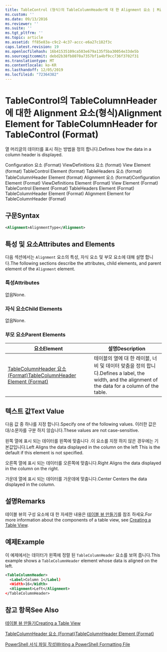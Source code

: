 ```yaml
---
title: TableControl (형식)의 TableColumnHeader에 대 한 Alignment 요소 | Microsoft Docs
ms.custom: ''
ms.date: 09/13/2016
ms.reviewer: ''
ms.suite: ''
ms.tgt_pltfrm: ''
ms.topic: article
ms.assetid: ff85e83a-c9c2-4c37-accc-e6a27c182f3c
caps.latest.revision: 19
ms.openlocfilehash: 16b41535109ca503e679a135f5ba30054e33de5b
ms.sourcegitcommit: debd2b38fb8070a7357bf1a4bf9cc736f3702f31
ms.translationtype: MT
ms.contentlocale: ko-KR
ms.lasthandoff: 12/05/2019
ms.locfileid: "72364382"
---
```

# <a name="alignment-element-for-tablecolumnheader-for-tablecontrol-format"></a><span data-ttu-id="fe425-102">TableControl의 TableColumnHeader에 대한 Alignment 요소(형식)</span><span class="sxs-lookup"><span data-stu-id="fe425-102">Alignment Element for TableColumnHeader for TableControl (Format)</span></span>

<span data-ttu-id="fe425-103">열 머리글의 데이터를 표시 하는 방법을 정의 합니다.</span><span class="sxs-lookup"><span data-stu-id="fe425-103">Defines how the data in a column header is displayed.</span></span>

<span data-ttu-id="fe425-104">Configuration 요소 (Format) ViewDefinitions 요소 (format) View Element (format) TableControl Element (format) TableHeaders 요소 (format) TableColumnHeader Element (format) Alignment 요소 (format)</span><span class="sxs-lookup"><span data-stu-id="fe425-104">Configuration Element (Format) ViewDefinitions Element (Format) View Element (Format) TableControl Element (Format) TableHeaders Element (Format) TableColumnHeader Element (Format) Alignment Element for TableColumnHeader (Format)</span></span>

## <a name="syntax"></a><span data-ttu-id="fe425-105">구문</span><span class="sxs-lookup"><span data-stu-id="fe425-105">Syntax</span></span>

```xml
<Alignment>AlignmentType</Alignment>
```

## <a name="attributes-and-elements"></a><span data-ttu-id="fe425-106">특성 및 요소</span><span class="sxs-lookup"><span data-stu-id="fe425-106">Attributes and Elements</span></span>

<span data-ttu-id="fe425-107">다음 섹션에서는 `Alignment` 요소의 특성, 자식 요소 및 부모 요소에 대해 설명 합니다.</span><span class="sxs-lookup"><span data-stu-id="fe425-107">The following sections describe the attributes, child elements, and parent element of the `Alignment` element.</span></span>

### <a name="attributes"></a><span data-ttu-id="fe425-108">특성</span><span class="sxs-lookup"><span data-stu-id="fe425-108">Attributes</span></span>

<span data-ttu-id="fe425-109">없음</span><span class="sxs-lookup"><span data-stu-id="fe425-109">None.</span></span>

### <a name="child-elements"></a><span data-ttu-id="fe425-110">자식 요소</span><span class="sxs-lookup"><span data-stu-id="fe425-110">Child Elements</span></span>

<span data-ttu-id="fe425-111">없음</span><span class="sxs-lookup"><span data-stu-id="fe425-111">None.</span></span>

### <a name="parent-elements"></a><span data-ttu-id="fe425-112">부모 요소</span><span class="sxs-lookup"><span data-stu-id="fe425-112">Parent Elements</span></span>

|<span data-ttu-id="fe425-113">요소</span><span class="sxs-lookup"><span data-stu-id="fe425-113">Element</span></span>|<span data-ttu-id="fe425-114">설명</span><span class="sxs-lookup"><span data-stu-id="fe425-114">Description</span></span>|
|-------------|-----------------|
|[<span data-ttu-id="fe425-115">TableColumnHeader 요소 (Format)</span><span class="sxs-lookup"><span data-stu-id="fe425-115">TableColumnHeader Element (Format)</span></span>](./tablecolumnheader-element-format.md)|<span data-ttu-id="fe425-116">테이블의 열에 대 한 레이블, 너비 및 데이터 맞춤을 정의 합니다.</span><span class="sxs-lookup"><span data-stu-id="fe425-116">Defines a label, the width, and the alignment of the data for a column of the table.</span></span>|

## <a name="text-value"></a><span data-ttu-id="fe425-117">텍스트 값</span><span class="sxs-lookup"><span data-stu-id="fe425-117">Text Value</span></span>

<span data-ttu-id="fe425-118">다음 값 중 하나를 지정 합니다.</span><span class="sxs-lookup"><span data-stu-id="fe425-118">Specify one of the following values.</span></span> <span data-ttu-id="fe425-119">이러한 값은 대/소문자를 구분 하지 않습니다.</span><span class="sxs-lookup"><span data-stu-id="fe425-119">These values are not case-sensitive.</span></span>

<span data-ttu-id="fe425-120">왼쪽 열에 표시 되는 데이터를 왼쪽에 맞춥니다 .이 요소를 지정 하지 않은 경우에는 기본값입니다.</span><span class="sxs-lookup"><span data-stu-id="fe425-120">Left Aligns the data displayed in the column on the left This is the default if this element is not specified.</span></span>

<span data-ttu-id="fe425-121">오른쪽 열에 표시 되는 데이터를 오른쪽에 맞춥니다.</span><span class="sxs-lookup"><span data-stu-id="fe425-121">Right Aligns the data displayed in the column on the right.</span></span>

<span data-ttu-id="fe425-122">가운데 열에 표시 되는 데이터를 가운데에 맞춥니다.</span><span class="sxs-lookup"><span data-stu-id="fe425-122">Center Centers the data displayed in the column.</span></span>

## <a name="remarks"></a><span data-ttu-id="fe425-123">설명</span><span class="sxs-lookup"><span data-stu-id="fe425-123">Remarks</span></span>

<span data-ttu-id="fe425-124">테이블 뷰의 구성 요소에 대 한 자세한 내용은 [테이블 뷰 만들기](./creating-a-table-view.md)를 참조 하세요.</span><span class="sxs-lookup"><span data-stu-id="fe425-124">For more information about the components of a table view, see [Creating a Table View](./creating-a-table-view.md).</span></span>

## <a name="example"></a><span data-ttu-id="fe425-125">예제</span><span class="sxs-lookup"><span data-stu-id="fe425-125">Example</span></span>

<span data-ttu-id="fe425-126">이 예제에서는 데이터가 왼쪽에 정렬 된 `TableColumnHeader` 요소를 보여 줍니다.</span><span class="sxs-lookup"><span data-stu-id="fe425-126">This example shows a `TableColumnHeader` element whose data is aligned on the left.</span></span>

```xml
<TableColumnHeader>
  <Label>Column 1</Label)
  <Width>16</Width>
  <Alignment>Left</Alignment>
</TableColumnHeader>
```

## <a name="see-also"></a><span data-ttu-id="fe425-127">참고 항목</span><span class="sxs-lookup"><span data-stu-id="fe425-127">See Also</span></span>

[<span data-ttu-id="fe425-128">테이블 뷰 만들기</span><span class="sxs-lookup"><span data-stu-id="fe425-128">Creating a Table View</span></span>](./creating-a-table-view.md)

[<span data-ttu-id="fe425-129">TableColumnHeader 요소 (Format)</span><span class="sxs-lookup"><span data-stu-id="fe425-129">TableColumnHeader Element (Format)</span></span>](./tablecolumnheader-element-format.md)

[<span data-ttu-id="fe425-130">PowerShell 서식 파일 작성</span><span class="sxs-lookup"><span data-stu-id="fe425-130">Writing a PowerShell Formatting File</span></span>](./writing-a-powershell-formatting-file.md)
